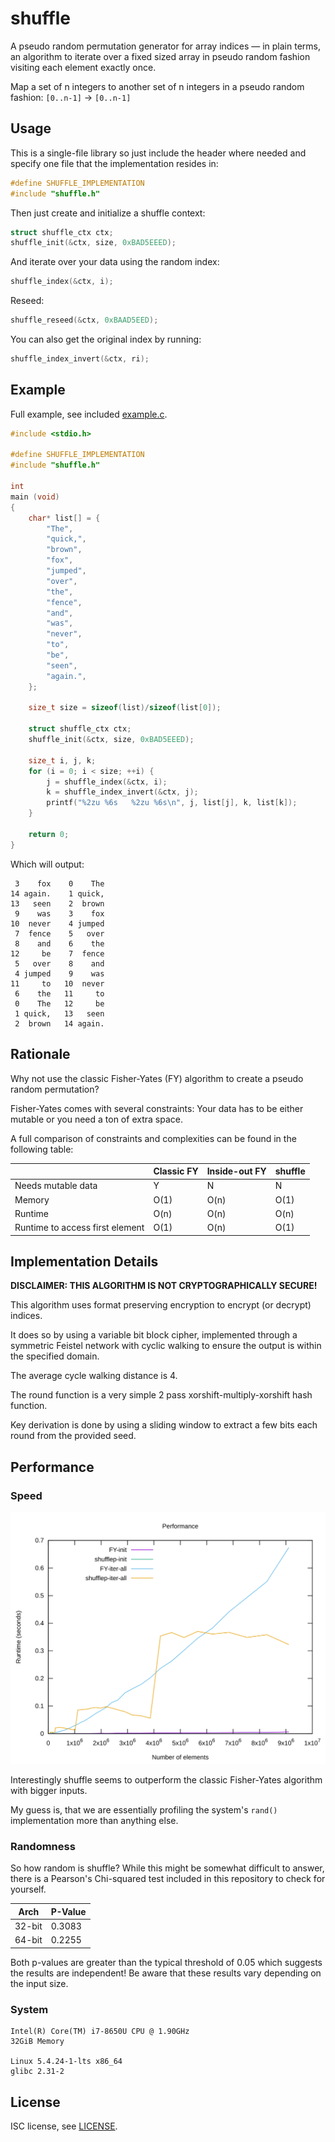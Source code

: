 shuffle
========

A pseudo random permutation generator for array indices — in plain terms, an algorithm to iterate
over a fixed sized array in pseudo random fashion visiting each element exactly once.

Map a set of n integers to another set of n integers in a pseudo random fashion: `[0..n-1]` → `[0..n-1]`


Usage
-----

This is a single-file library so just include the header where needed and specify one file that the implementation resides in:
```c
#define SHUFFLE_IMPLEMENTATION
#include "shuffle.h"
```

Then just create and initialize a shuffle context:
```c
struct shuffle_ctx ctx;
shuffle_init(&ctx, size, 0xBAD5EEED);
```

And iterate over your data using the random index:
```c
shuffle_index(&ctx, i);
```

Reseed:
```c
shuffle_reseed(&ctx, 0xBAAD5EED);
```

You can also get the original index by running:
```c
shuffle_index_invert(&ctx, ri);
```

Example
-------

Full example, see included [example.c](example.c).


```c
#include <stdio.h>

#define SHUFFLE_IMPLEMENTATION
#include "shuffle.h"

int
main (void)
{
	char* list[] = {
		"The",
		"quick,",
		"brown",
		"fox",
		"jumped",
		"over",
		"the",
		"fence",
		"and",
		"was",
		"never",
		"to",
		"be",
		"seen",
		"again.",
	};

	size_t size = sizeof(list)/sizeof(list[0]);

	struct shuffle_ctx ctx;
	shuffle_init(&ctx, size, 0xBAD5EEED);

	size_t i, j, k;
	for (i = 0; i < size; ++i) {
		j = shuffle_index(&ctx, i);
		k = shuffle_index_invert(&ctx, j);
		printf("%2zu %6s   %2zu %6s\n", j, list[j], k, list[k]);
	}

	return 0;
}

```

Which will output:
```
 3    fox    0    The
14 again.    1 quick,
13   seen    2  brown
 9    was    3    fox
10  never    4 jumped
 7  fence    5   over
 8    and    6    the
12     be    7  fence
 5   over    8    and
 4 jumped    9    was
11     to   10  never
 6    the   11     to
 0    The   12     be
 1 quick,   13   seen
 2  brown   14 again.
```

Rationale
---------

Why not use the classic Fisher-Yates (FY) algorithm to create a pseudo random permutation?

Fisher-Yates comes with several constraints: Your data has to be either mutable or you need a ton of extra space.

A full comparison of constraints and complexities can be found in the following table:

|                                 | Classic FY | Inside-out FY | shuffle  |
|---------------------------------|------------|---------------|----------|
| Needs mutable data              | Y          | N             | N        |
| Memory                          | O(1)       | O(n)          | O(1)     |
| Runtime                         | O(n)       | O(n)          | O(n)     |
| Runtime to access first element | O(1)       | O(n)          | O(1)     |


Implementation Details
----------------------

**DISCLAIMER: THIS ALGORITHM IS NOT CRYPTOGRAPHICALLY SECURE!**

This algorithm uses format preserving encryption to encrypt (or decrypt) indices.

It does so by using a variable bit block cipher, implemented through a symmetric Feistel network with cyclic walking to ensure the output is within the specified domain.

The average cycle walking distance is 4.

The round function is a very simple 2 pass xorshift-multiply-xorshift hash function.

Key derivation is done by using a sliding window to extract a few bits each round from the provided seed.

Performance
-----------

### Speed ###

![performance graph](plot.svg)

Interestingly shuffle seems to outperform the classic Fisher-Yates algorithm with bigger
inputs.

My guess is, that we are essentially profiling the system's `rand()` implementation more
than anything else.

### Randomness ###

So how random is shuffle? While this might be somewhat difficult to answer, there is a
Pearson's Chi-squared test included in this repository to check for yourself.

| Arch   | P-Value |
|--------|---------|
| 32-bit | 0.3083  |
| 64-bit | 0.2255  |

Both p-values are greater than the typical threshold of 0.05 which suggests the results
are independent! Be aware that these results vary depending on the input size.

### System ###

```
Intel(R) Core(TM) i7-8650U CPU @ 1.90GHz
32GiB Memory

Linux 5.4.24-1-lts x86_64
glibc 2.31-2

```

License
-------

ISC license, see [LICENSE](LICENSE).

